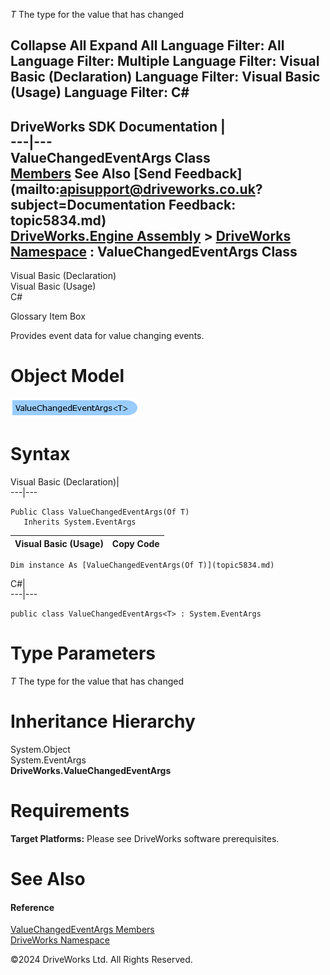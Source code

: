        

_T_
    The type for the value that has changed

 Collapse All Expand All  Language Filter: All  Language Filter: Multiple  Language Filter: Visual Basic (Declaration) Language Filter: Visual Basic (Usage) Language Filter: C#  
---  
DriveWorks SDK Documentation  |   
---|---  
ValueChangedEventArgs<T> Class   
[Members](topic5835.md) See Also [Send Feedback](mailto:apisupport@driveworks.co.uk?subject=Documentation Feedback: topic5834.md)  
[DriveWorks.Engine Assembly](topic2156.md) > [DriveWorks Namespace](topic2159.md) : ValueChangedEventArgs<T> Class  
---  
  
Visual Basic (Declaration)    
Visual Basic (Usage)    
C# 

Glossary Item Box

Provides event data for value changing events. 

# Object Model

![](dotnetdiagramimages/image302.png)

# Syntax

Visual Basic (Declaration)|   
---|---  
      
    
    Public Class ValueChangedEventArgs(Of T) 
       Inherits System.EventArgs  
  
Visual Basic (Usage)| Copy Code  
---|---  
      
    
    Dim instance As [ValueChangedEventArgs(Of T)](topic5834.md)  
  
C#|   
---|---  
      
    
    public class ValueChangedEventArgs<T> : System.EventArgs   
  
# Type Parameters

_T_
    The type for the value that has changed

# Inheritance Hierarchy

System.Object  
System.EventArgs  
**DriveWorks.ValueChangedEventArgs <T>**  


# Requirements

**Target Platforms:** Please see DriveWorks software prerequisites.

# See Also

#### Reference

[ValueChangedEventArgs<T> Members](topic5835.md)   
[DriveWorks Namespace](topic2159.md)

©2024 DriveWorks Ltd. All Rights Reserved.
